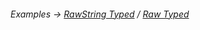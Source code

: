 ###### Examples -> [RawString Typed](../../examples/rawString-typed.md) / [Raw Typed](../../examples/raw-typed.md)

